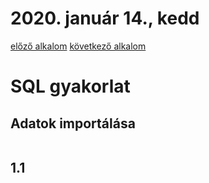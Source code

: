 # 2020. január 14., kedd


[előző alkalom](../20200111) [következő alkalom](../20200117)

# SQL gyakorlat

## Adatok importálása

```sql

```

## 1.1